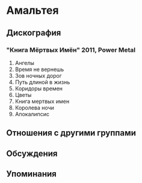 # Амальтея



## Дискография

### "Книга Мёртвых Имён" 2011, Power Metal

1. Ангелы
2. Время не вернешь
3. Зов ночных дорог
4. Путь длиной в жизнь
5. Коридоры времен
6. Цветы
7. Книга мертвых имен
8. Королева ночи
9. Апокалипсис


## Отношения с другими группами


## Обсуждения


## Упоминания


